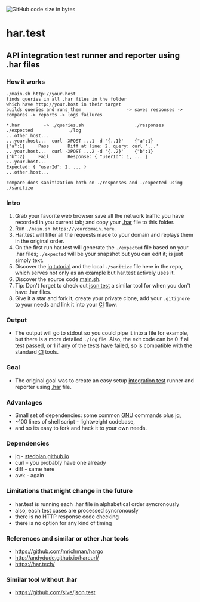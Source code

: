 ![GitHub code size in bytes](https://img.shields.io/badge/LOC-99-brightgreen.svg)
# har.test
## API integration test runner and reporter using .har files

### How it works
```
./main.sh http://your.host
finds queries in all .har files in the folder
which have http://your.host in their target
builds queries and runs them                 -> saves responses -> compares -> reports -> logs failures

*.har         -> ./queries.sh                   ./responses        ./expected             ./log
...other.host...
...your.host...  curl -XPOST ...1 -d '{..1}'    {"a":1}            {"a":1}     Pass       Diff at line: 2. query: curl '...'
...your.host...  curl -XPOST ...2 -d '{..2}'    {"b":1}            {"b":2}     Fail       Response: { "userId": 1, ... }
...your.host...                                                                           Expected: { "userId": 2, ... }
...other.host...

compare does sanitization both on ./responses and ./expected using ./sanitize
```

### Intro
1. Grab your favorite web browser save all the network traffic you have recorded in you current tab; and copy your [.har](https://en.wikipedia.org/wiki/.har) file to this folder.
2. Run `./main.sh https://yourdomain.here`.
3. Har.test will filter all the requests made to your domain and replays them in the original order.
4. On the first run har.test will generate the `./expected` file based on your .har files; `./expected` will be your snapshot but you can edit it; is just simply text.
5. Discover the [jq tutorial](https://stedolan.github.io/jq/tutorial/) and the local `./sanitize` file here in the repo, which serves not only as an example but har.test actively uses it.
6. Discover the source code [main.sh](https://github.com/slve/har.test/blob/master/main.sh).
7. Tip: Don't forget to check out [json.test](https://github.com/slve/json.test) a similar tool for when you don't have .har files.
8. Give it a star and fork it, create your private clone, add your `.gitignore` to your needs and link it into your [CI](https://en.wikipedia.org/wiki/Continuous_integration) flow.

### Output
* The output will go to stdout so you could pipe it into a file for example, but there is a more detailed `./log` file. Also, the exit code can be 0 if all test passed, or 1 if any of the tests have failed, so is compatible with the standard [CI](https://en.wikipedia.org/wiki/Continuous_integration) tools.

### Goal
* The original goal was to create an easy setup [integration test](https://en.wikipedia.org/wiki/Integration_testing) runner and reporter using [.har](https://en.wikipedia.org/wiki/.har) file.

### Advantages
* Small set of dependencies: some common [GNU](https://www.gnu.org/) commands plus [jq](https://stedolan.github.io/jq/),
* ~100 lines of shell script - lightweight codebase,
* and so its easy to fork and hack it to your own needs.

### Dependencies
* jq - [stedolan.github.io](https://stedolan.github.io/jq/)
* curl - you probably have one already
* diff - same here
* awk - again

### Limitations that might change in the future
* har.test is running each .har file in alphabetical order syncronously
* also, each test cases are processed syncronously
* there is no HTTP response code checking
* there is no option for any kind of timing

### References and similar or other .har tools
* https://github.com/mrichman/hargo
* http://andydude.github.io/harcurl/
* https://har.tech/

### Similar tool without .har
* https://github.com/slve/json.test
